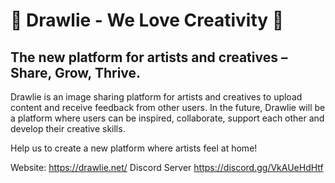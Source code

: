 # 🌺 Drawlie - We Love Creativity 🌺
## The new platform for artists and creatives – Share, Grow, Thrive.
Drawlie is an image sharing platform for artists and creatives to upload content and receive feedback from other users. In the future, Drawlie will be a platform where users can be inspired, collaborate, support each other and develop their creative skills.

Help us to create a new platform where artists feel at home!

Website: https://drawlie.net/
Discord Server https://discord.gg/VkAUeHdHtf 
